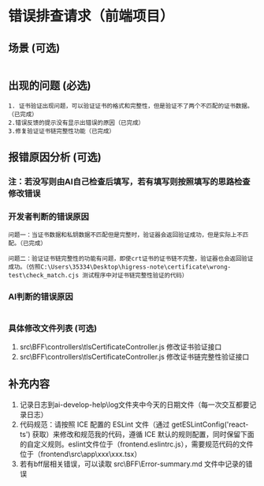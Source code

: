 # 错误排查请求（前端项目）

## 场景 (可选)
```
```

## 出现的问题 (必选)
```
1. 证书验证出现问题，可以验证证书的格式和完整性，但是验证不了两个不匹配的证书数据。（已完成）
2.错误反馈的提示没有显示出错误的原因（已完成）
3.修复验证证书链完整性功能（已完成）

```

## 报错原因分析 (可选)
### 注：若没写则由AI自己检查后填写，若有填写则按照填写的思路检查修改错误
### 开发者判断的错误原因
```
问题一：当证书数据和私钥数据不匹配但是完整时，验证器会返回验证成功，但是实际上不匹配。（已完成）

问题二：验证证书链完整性的功能有问题，即使crt证书的证书链不完整，验证器也会返回验证成功。（仿照C:\Users\35334\Desktop\higress-note\certificate\wrong-test\check_match.cjs 测试程序中对证书链完整性验证的代码）

```

### AI判断的错误原因
```
```

### 具体修改文件列表 (可选)
1. src\BFF\controllers\tlsCertificateController.js 修改证书验证接口
2. src\BFF\controllers\tlsCertificateController.js 修改证书链完整性验证接口

## 补充内容
1. 记录日志到ai-develop-help\log文件夹中今天的日期文件（每一次交互都要记录日志）
2. 代码规范：请按照 ICE 配置的 ESLint 文件（通过 getESLintConfig('react-ts') 获取）来修改和规范我的代码，遵循 ICE 默认的规则配置，同时保留下面的自定义规则。eslint文件位于（frontend\.eslintrc.js），需要规范代码的文件位于（frontend\src\app\xxx\xxx.tsx）
3. 若有bff层相关错误，可以读取 src\BFF\Error-summary.md 文件中记录的错误